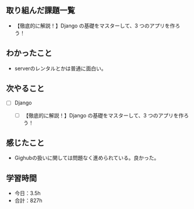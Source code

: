 ## 取り組んだ課題一覧

- 【徹底的に解説！】Django の基礎をマスターして、3 つのアプリを作ろう！

## わかったこと
- serverのレンタルとかは普通に面白い。

## 次やること

- [ ] Django
    - [ ] 【徹底的に解説！】Django の基礎をマスターして、3 つのアプリを作ろう！


## 感じたこと
- Gighubの扱いに関しては問題なく進められている。良かった。

## 学習時間

- 今日：3.5h
- 合計：827h